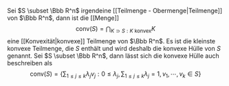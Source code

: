 Sei $S \subset \Bbb R^n$ irgendeine [[Teilmenge - Obermenge|Teilmenge]] von $\Bbb R^n$, dann ist die [[Menge]] $$\mathrm{conv}(S) = \bigcap_{K \supset S: K \text{ konvex}} K$$
eine [[Konvexität|konvexe]] Teilmenge von $\Bbb R^n$. Es ist die kleinste konvexe Teilmenge, die $S$ enthält und wird deshalb die konvexe Hülle von $S$ genannt.
Sei $S \subset \Bbb R^n$, dann lässt sich die konvexe Hülle auch beschreiben als
$$\mathrm{conv}(S) = \left\{\sum_{1 \leq j \leq k} \lambda_j v_j : 0 \leq \lambda_j, \sum_{1 \leq j \leq k} \lambda_j = 1, v_1, \cdots, v_k \in S\right\}$$
